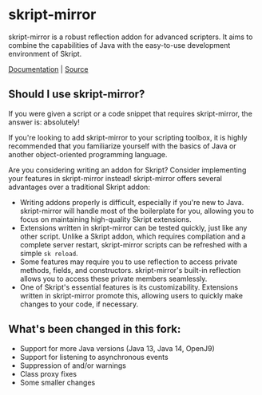 # skript-mirror

skript-mirror is a robust reflection addon for advanced scripters. It aims to combine the capabilities of Java with the easy-to-use development environment of Skript.

[Documentation](https://skript-mirror.gitbook.io/docs/v/2.x/) \| [Source](https://github.com/btk5h/skript-mirror)

## Should I use skript-mirror?

If you were given a script or a code snippet that requires skript-mirror, the answer is: absolutely!

If you're looking to add skript-mirror to your scripting toolbox, it is highly recommended that you familiarize yourself with the basics of Java or another object-oriented programming language.

Are you considering writing an addon for Skript? Consider implementing your features in skript-mirror instead! skript-mirror offers several advantages over a traditional Skript addon:

* Writing addons properly is difficult, especially if you're new to Java. skript-mirror will handle most of the boilerplate for you, allowing you to focus on maintaining high-quality Skript extensions.
* Extensions written in skript-mirror can be tested quickly, just like any other script. Unlike a Skript addon, which requires compilation and a complete server restart, skript-mirror scripts can be refreshed with a simple `sk reload`.
* Some features may require you to use reflection to access private methods, fields, and constructors. skript-mirror's built-in reflection allows you to access these private members seamlessly.
* One of Skript's essential features is its customizability. Extensions written in skript-mirror promote this, allowing users to quickly make changes to your code, if necessary.

## What's been changed in this fork:
* Support for more Java versions (Java 13, Java 14, OpenJ9)
* Support for listening to asynchronous events
* Suppression of and/or warnings
* Class proxy fixes
* Some smaller changes
